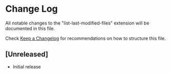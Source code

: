 # Change Log

All notable changes to the "list-last-modified-files" extension will be documented in this file.

Check [Keep a Changelog](http://keepachangelog.com/) for recommendations on how to structure this file.

## [Unreleased]

- Initial release